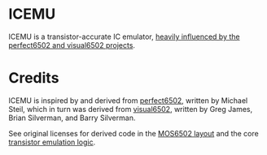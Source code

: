 # ICEMU

ICEMU is a transistor-accurate IC emulator, [heavily influenced by the perfect6502 and visual6502 projects](#credits).

# Credits

ICEMU is inspired by and derived from [perfect6502](https://github.com/mist64/perfect6502), written by Michael Steil, which in turn was derived from [visual6502](https://github.com/trebonian/visual6502), written by Greg James, Brian Silverman, and Barry Silverman.

See original licenses for derived code in the [MOS6502 layout](mos6502/layout.h) and the core [transistor emulation logic](icemu.c).

